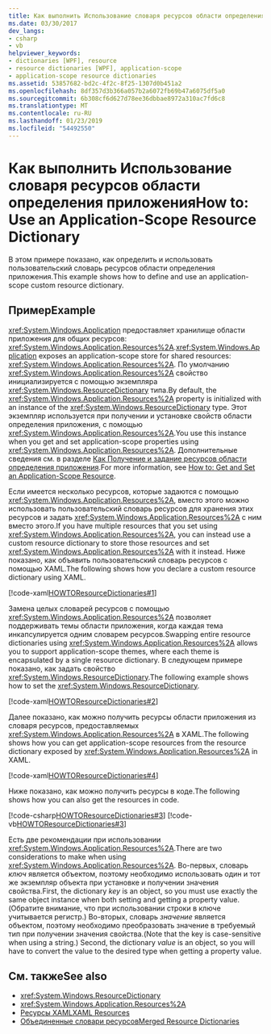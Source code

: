 ```yaml
---
title: Как выполнить Использование словаря ресурсов области определения приложения
ms.date: 03/30/2017
dev_langs:
- csharp
- vb
helpviewer_keywords:
- dictionaries [WPF], resource
- resource dictionaries [WPF], application-scope
- application-scope resource dictionaries
ms.assetid: 53857682-bd2c-4f2c-8f25-1307d0b451a2
ms.openlocfilehash: 8df357d3b366a057b2a6072fb69b47a6075df5a0
ms.sourcegitcommit: 6b308cf6d627d78ee36dbbae8972a310ac7fd6c8
ms.translationtype: MT
ms.contentlocale: ru-RU
ms.lasthandoff: 01/23/2019
ms.locfileid: "54492550"
---
```

# <a name="how-to-use-an-application-scope-resource-dictionary"></a><span data-ttu-id="b178c-102">Как выполнить Использование словаря ресурсов области определения приложения</span><span class="sxs-lookup"><span data-stu-id="b178c-102">How to: Use an Application-Scope Resource Dictionary</span></span>
<span data-ttu-id="b178c-103">В этом примере показано, как определить и использовать пользовательский словарь ресурсов области определения приложения.</span><span class="sxs-lookup"><span data-stu-id="b178c-103">This example shows how to define and use an application-scope custom resource dictionary.</span></span>  
  
## <a name="example"></a><span data-ttu-id="b178c-104">Пример</span><span class="sxs-lookup"><span data-stu-id="b178c-104">Example</span></span>  
 <span data-ttu-id="b178c-105"><xref:System.Windows.Application> предоставляет хранилище области приложения для общих ресурсов: <xref:System.Windows.Application.Resources%2A>.</span><span class="sxs-lookup"><span data-stu-id="b178c-105"><xref:System.Windows.Application> exposes an application-scope store for shared resources: <xref:System.Windows.Application.Resources%2A>.</span></span> <span data-ttu-id="b178c-106">По умолчанию <xref:System.Windows.Application.Resources%2A> свойство инициализируется с помощью экземпляра <xref:System.Windows.ResourceDictionary> типа.</span><span class="sxs-lookup"><span data-stu-id="b178c-106">By default, the <xref:System.Windows.Application.Resources%2A> property is initialized with an instance of the <xref:System.Windows.ResourceDictionary> type.</span></span> <span data-ttu-id="b178c-107">Этот экземпляр используется при получении и установке свойств области определения приложения, с помощью <xref:System.Windows.Application.Resources%2A>.</span><span class="sxs-lookup"><span data-stu-id="b178c-107">You use this instance when you get and set application-scope properties using <xref:System.Windows.Application.Resources%2A>.</span></span> <span data-ttu-id="b178c-108">Дополнительные сведения см. в разделе [Как Получение и задание ресурсов области определения приложения](https://msdn.microsoft.com/library/39e0420c-c9fc-47dc-8956-fdd95b214095).</span><span class="sxs-lookup"><span data-stu-id="b178c-108">For more information, see [How to: Get and Set an Application-Scope Resource](https://msdn.microsoft.com/library/39e0420c-c9fc-47dc-8956-fdd95b214095).</span></span>
  
 <span data-ttu-id="b178c-109">Если имеется несколько ресурсов, которые задаются с помощью <xref:System.Windows.Application.Resources%2A>, вместо этого можно использовать пользовательский словарь ресурсов для хранения этих ресурсов и задать <xref:System.Windows.Application.Resources%2A> с ним вместо этого.</span><span class="sxs-lookup"><span data-stu-id="b178c-109">If you have multiple resources that you set using <xref:System.Windows.Application.Resources%2A>, you can instead use a custom resource dictionary to store those resources and set <xref:System.Windows.Application.Resources%2A> with it instead.</span></span> <span data-ttu-id="b178c-110">Ниже показано, как объявить пользовательский словарь ресурсов с помощью XAML.</span><span class="sxs-lookup"><span data-stu-id="b178c-110">The following shows how you declare a custom resource dictionary using XAML.</span></span>
  
 [!code-xaml[HOWTOResourceDictionaries#1](../../../../samples/snippets/csharp/VS_Snippets_Wpf/HowToResourceDictionaries/CSharp/MyResourceDictionary.xaml#1)]  
  
 <span data-ttu-id="b178c-111">Замена целых словарей ресурсов с помощью <xref:System.Windows.Application.Resources%2A> позволяет поддерживать темы области приложения, когда каждая тема инкапсулируется одним словарем ресурсов.</span><span class="sxs-lookup"><span data-stu-id="b178c-111">Swapping entire resource dictionaries using <xref:System.Windows.Application.Resources%2A> allows you to support application-scope themes, where each theme is encapsulated by a single resource dictionary.</span></span> <span data-ttu-id="b178c-112">В следующем примере показано, как задать свойство <xref:System.Windows.ResourceDictionary>.</span><span class="sxs-lookup"><span data-stu-id="b178c-112">The following example shows how to set the <xref:System.Windows.ResourceDictionary>.</span></span>  
  
 [!code-xaml[HOWTOResourceDictionaries#2](../../../../samples/snippets/csharp/VS_Snippets_Wpf/HowToResourceDictionaries/CSharp/App.xaml#2)]  
  
 <span data-ttu-id="b178c-113">Далее показано, как можно получить ресурсы области приложения из словаря ресурсов, предоставляемых <xref:System.Windows.Application.Resources%2A> в XAML.</span><span class="sxs-lookup"><span data-stu-id="b178c-113">The following shows how you can get application-scope resources from the resource dictionary exposed by <xref:System.Windows.Application.Resources%2A> in XAML.</span></span>  
  
 [!code-xaml[HOWTOResourceDictionaries#4](../../../../samples/snippets/csharp/VS_Snippets_Wpf/HowToResourceDictionaries/CSharp/MainWindow.xaml#4)]  
  
 <span data-ttu-id="b178c-114">Ниже показано, как можно получить ресурсы в коде.</span><span class="sxs-lookup"><span data-stu-id="b178c-114">The following shows how you can also get the resources in code.</span></span>  
  
 [!code-csharp[HOWTOResourceDictionaries#3](../../../../samples/snippets/csharp/VS_Snippets_Wpf/HowToResourceDictionaries/CSharp/MainWindow.xaml.cs#3)]
 [!code-vb[HOWTOResourceDictionaries#3](../../../../samples/snippets/visualbasic/VS_Snippets_Wpf/HowToResourceDictionaries/VB/MainWindow.xaml.vb#3)]  
  
 <span data-ttu-id="b178c-115">Есть две рекомендации при использовании <xref:System.Windows.Application.Resources%2A>.</span><span class="sxs-lookup"><span data-stu-id="b178c-115">There are two considerations to make when using <xref:System.Windows.Application.Resources%2A>.</span></span> <span data-ttu-id="b178c-116">Во-первых, словарь *ключ* является объектом, поэтому необходимо использовать один и тот же экземпляр объекта при установке и получении значения свойства.</span><span class="sxs-lookup"><span data-stu-id="b178c-116">First, the dictionary *key* is an object, so you must use exactly the same object instance when both setting and getting a property value.</span></span> <span data-ttu-id="b178c-117">(Обратите внимание, что при использовании строки в ключе учитывается регистр.) Во-вторых, словарь *значение* является объектом, поэтому необходимо преобразовать значение в требуемый тип при получении значения свойства.</span><span class="sxs-lookup"><span data-stu-id="b178c-117">(Note that the key is case-sensitive when using a string.) Second, the dictionary *value* is an object, so you will have to convert the value to the desired type when getting a property value.</span></span>  
  
## <a name="see-also"></a><span data-ttu-id="b178c-118">См. также</span><span class="sxs-lookup"><span data-stu-id="b178c-118">See also</span></span>
- <xref:System.Windows.ResourceDictionary>
- <xref:System.Windows.Application.Resources%2A>
- [<span data-ttu-id="b178c-119">Ресурсы XAML</span><span class="sxs-lookup"><span data-stu-id="b178c-119">XAML Resources</span></span>](../../../../docs/framework/wpf/advanced/xaml-resources.md)
- [<span data-ttu-id="b178c-120">Объединенные словари ресурсов</span><span class="sxs-lookup"><span data-stu-id="b178c-120">Merged Resource Dictionaries</span></span>](../../../../docs/framework/wpf/advanced/merged-resource-dictionaries.md)
